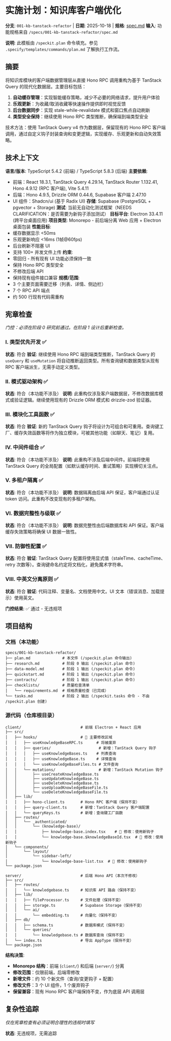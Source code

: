 # 实施计划：知识库客户端优化

**分支**: `001-kb-tanstack-refactor` | **日期**: 2025-10-18 | **规格**: [spec.md](./spec.md)
**输入**: 功能规格来自 `/specs/001-kb-tanstack-refactor/spec.md`

**说明**: 此模板由 `/speckit.plan` 命令填充。参见 `.specify/templates/commands/plan.md` 了解执行工作流。

## 摘要

将知识库模块的客户端数据管理层从直接 Hono RPC 调用重构为基于 TanStack Query 的现代化数据层。主要目标包括：

1. **自动缓存管理**：实现智能缓存策略，减少不必要的网络请求，提升用户体验
2. **乐观更新**：为收藏/取消收藏等快速操作提供即时视觉反馈
3. **后台数据同步**：实现 stale-while-revalidate 模式和窗口焦点自动刷新
4. **类型安全保持**：继续使用 Hono RPC 类型推断，确保端到端类型安全

技术方法：使用 TanStack Query v4 作为数据层，保留现有的 Hono RPC 客户端调用，通过自定义钩子封装查询和变更逻辑，实现缓存、乐观更新和自动失效策略。

## 技术上下文

**语言/版本**: TypeScript 5.4.2 (前端) / TypeScript 5.8.3 (后端)
**主要依赖**:
- 前端：React 18.3.1, TanStack Query 4.29.14, TanStack Router 1.132.41, Hono 4.9.12 (RPC 客户端), Vite 5.4.11
- 后端：Hono 4.9.5, Drizzle ORM 0.44.6, Supabase 客户端 2.47.10
- UI 组件：Shadcn/ui (基于 Radix UI)
**存储**: Supabase (PostgreSQL + pgvector + Storage)
**测试**: 当前无自动化测试框架（NEEDS CLARIFICATION：是否需要为新钩子添加测试）
**目标平台**: Electron 33.4.11 (跨平台桌面应用)
**项目类型**: Monorepo - 前后端分离 Web 应用 + Electron 桌面包装
**性能目标**:
- 缓存数据显示 <50ms
- 乐观更新响应 <16ms (1帧@60fps)
- 后台刷新不阻塞 UI
- 支持 100+ 并发文件上传
**约束**:
- 零回归 - 所有现有 UI 功能必须保持一致
- 保持 Hono RPC 类型安全
- 不修改后端 API
- 保持现有组件接口兼容
**规模/范围**:
- 3 个主要页面需要迁移（列表、详情、侧边栏）
- 7 个 RPC API 端点
- 约 500 行现有代码需重构

## 宪章检查

*门控：必须在阶段 0 研究前通过。在阶段 1 设计后重新检查。*

### I. 类型优先开发 ✅

**状态**: 符合
**验证**: 继续使用 Hono RPC 端到端类型推断，TanStack Query 的 `useQuery` 和 `useMutation` 将自动推断返回类型。所有查询键和数据类型从现有 RPC 客户端派生，无需手动定义类型。

### II. 模式驱动架构 ✅

**状态**: 符合（本功能不涉及）
**说明**: 此重构仅涉及客户端数据层，不修改数据库模式或验证逻辑。继续使用现有的 Drizzle ORM 模式和 drizzle-zod 验证器。

### III. 模块化工具函数 ✅

**状态**: 符合
**验证**: 新的 TanStack Query 钩子将设计为可组合和可重用。查询键工厂、缓存失效函数等将作为独立模块，可被其他功能（如聊天、笔记）复用。

### IV. 中间件组合 ✅

**状态**: 符合（本功能不涉及）
**说明**: 此重构不涉及后端中间件。前端将使用 TanStack Query 的全局配置（如默认缓存时间、重试策略）实现横切关注点。

### V. 多租户隔离 ✅

**状态**: 符合（本功能不涉及）
**说明**: 数据隔离由后端 API 保证，客户端通过认证 token 访问。此重构不改变现有的多租户架构。

### VI. 数据完整性与级联 ✅

**状态**: 符合（本功能不涉及）
**说明**: 数据完整性由后端数据库和 API 保证。客户端缓存失效策略将确保 UI 数据一致性。

### VII. 防御性配置 ✅

**状态**: 符合
**验证**: TanStack Query 配置将使用显式值（staleTime、cacheTime、retry 次数等）。查询键命名约定将文档化，避免魔术字符串。

### VIII. 中英文分离原则 ✅

**状态**: 符合
**验证**: 代码注释、变量名、文档使用中文。UI 文本（错误消息、加载提示）使用英文。

**门控结果**: ✅ 通过 - 无违规项

## 项目结构

### 文档（本功能）

```
specs/001-kb-tanstack-refactor/
├── plan.md              # 本文件 (/speckit.plan 命令输出)
├── research.md          # 阶段 0 输出 (/speckit.plan 命令)
├── data-model.md        # 阶段 1 输出 (/speckit.plan 命令)
├── quickstart.md        # 阶段 1 输出 (/speckit.plan 命令)
├── contracts/           # 阶段 1 输出 (/speckit.plan 命令)
├── checklists/          # 质量检查清单
│   └── requirements.md  # 规格质量检查（已完成）
└── tasks.md             # 阶段 2 输出 (/speckit.tasks 命令 - 不由 /speckit.plan 创建)
```

### 源代码（仓库根目录）

```
client/                          # 前端 Electron + React 应用
├── src/
│   ├── hooks/                   # 🎯 主要修改区域
│   │   ├── useKnowledgeBaseRPC.ts      # 将被废弃
│   │   ├── queries/                     # 新增：TanStack Query 钩子
│   │   │   ├── useKnowledgeBases.ts    # 列表查询
│   │   │   ├── useKnowledgeBase.ts     # 详情查询
│   │   │   └── useKnowledgeBaseFiles.ts # 文件查询
│   │   └── mutations/                   # 新增：TanStack Mutation 钩子
│   │       ├── useCreateKnowledgeBase.ts
│   │       ├── useUpdateKnowledgeBase.ts
│   │       ├── useDeleteKnowledgeBase.ts
│   │       ├── useUploadKnowledgeBaseFile.ts
│   │       └── useDeleteKnowledgeBaseFile.ts
│   ├── lib/
│   │   ├── hono-client.ts       # Hono RPC 客户端（保持不变）
│   │   ├── query-client.ts      # 新增：TanStack Query 客户端配置
│   │   └── queryKeys.ts         # 新增：查询键工厂函数
│   ├── routes/
│   │   └── _authenticated/
│   │       └── (knowledge-base)/
│   │           ├── knowledge-base.index.tsx    # 🎯 修改：使用新钩子
│   │           └── knowledge-base.$knowledgeBaseId.tsx  # 🎯 修改：使用新钩子
│   └── components/
│       └── layout/
│           └── sidebar-left/
│               └── knowledge-base-list.tsx  # 🎯 修改：使用新钩子
└── package.json

server/                          # 后端 Hono API（本次不修改）
├── src/
│   ├── routes/
│   │   └── knowledgebase.ts     # 知识库 API 路由（保持不变）
│   ├── lib/
│   │   ├── fileProcessor.ts     # 文件处理（保持不变）
│   │   ├── storage.ts           # Supabase Storage（保持不变）
│   │   └── ai/
│   │       └── embedding.ts     # 向量化（保持不变）
│   ├── db/
│   │   ├── schema.ts            # 数据库模式（保持不变）
│   │   └── queries/
│   │       └── knowledgebase.ts # 数据库查询（保持不变）
│   └── index.ts                 # 导出 AppType（保持不变）
└── package.json
```

**结构决策**:
- **Monorepo 结构**：前端 (`client/`) 和后端 (`server/`) 分离
- **修改范围**：仅限前端，后端零修改
- **新增文件**：约 10 个新文件（查询/变更钩子 + 配置）
- **修改文件**：3 个 UI 组件，1 个废弃钩子
- **保留兼容**：现有 Hono RPC 客户端保持不变，作为底层 API 调用层

## 复杂性追踪

*仅在宪章检查有必须证明合理性的违规时填写*

**状态**: 无违规项，无需追踪

